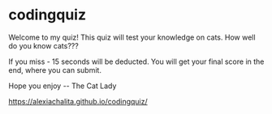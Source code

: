 # codingquiz

Welcome to my quiz! This quiz will test your knowledge on cats. How well do you know cats???

If you miss - 15 seconds will be deducted. You will get your final score in the end, where you can submit.

Hope you enjoy -- The Cat Lady

https://alexiachalita.github.io/codingquiz/
